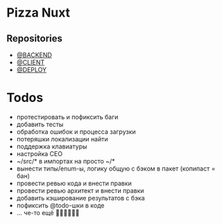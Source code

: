 # Pizza Nuxt

## Repositories
- [@BACKEND](https://github.com/RASEM0N/Pizza-Backend)
- [@CLIENT](https://github.com/RASEM0N/Pizza-Client)
- [@DEPLOY](https://github.com/RASEM0N/Pizza-Deploy)

# Todos
- протестировать и пофиксить баги
- добавить тесты
- обработка ошибок и процесса загрузки
- потеряшки локализации найти
- поддержка клавиатуры
- настройка СЕО
- ~/src/* в импортах на просто ~/*
- вынести типы/enum-ы, логику общую с бэком в пакет (копипаст = бан)
- провести ревью кода и внести правки
- провести ревью архитект и внести правки
- добавить кэширование результатов с бэка
- пофиксить @todo-шки в коде
- ... че-то ещё 🐱‍👤🐱‍👤🐱‍👤
